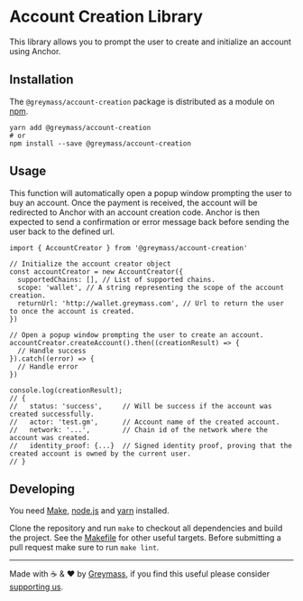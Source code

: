 Account Creation Library
=======

This library allows you to prompt the user to create and initialize an account using Anchor.

## Installation

The `@greymass/account-creation` package is distributed as a module on [npm](https://www.npmjs.com/package/@greymass/account-creation).

```
yarn add @greymass/account-creation
# or
npm install --save @greymass/account-creation
```

## Usage

This function will automatically open a popup window prompting the user to buy an account. Once the payment is received,
the account will be redirected to Anchor with an account creation code. Anchor is then expected to send a confirmation or
error message back before sending the user back to the defined url.

```
import { AccountCreator } from '@greymass/account-creation'

// Initialize the account creator object
const accountCreator = new AccountCreator({
  supportedChains: [], // List of supported chains.
  scope: 'wallet', // A string representing the scope of the account creation.
  returnUrl: 'http://wallet.greymass.com', // Url to return the user to once the account is created.
})

// Open a popup window prompting the user to create an account.
accountCreator.createAccount().then((creationResult) => {
  // Handle success
}).catch((error) => {
  // Handle error
})

console.log(creationResult);
// {
//   status: 'success',     // Will be success if the account was created successfully.
//   actor: 'test.gm',      // Account name of the created account.
//   network: '...',        // Chain id of the network where the account was created.
//   identity_proof: {...}  // Signed identity proof, proving that the created account is owned by the current user.
// }
```

## Developing

You need [Make](https://www.gnu.org/software/make/), [node.js](https://nodejs.org/en/) and [yarn](https://classic.yarnpkg.com/en/docs/install) installed.

Clone the repository and run `make` to checkout all dependencies and build the project. See the [Makefile](./Makefile) for other useful targets. Before submitting a pull request make sure to run `make lint`.

---

Made with ☕️ & ❤️ by [Greymass](https://greymass.com), if you find this useful please consider [supporting us](https://greymass.com/support-us).
